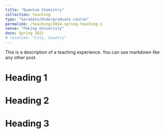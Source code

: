 ```yaml
---
title: "Quantum Chemistry"
collection: teaching
type: "Garadate/Undergraduate course"
permalink: /teaching/2014-spring-teaching-1
venue: "Peking University"
date: Spring 2022
# location: "City, Country"
---
```


This is a description of a teaching experience. You can use markdown like any other post.

Heading 1
======

Heading 2
======

Heading 3
======